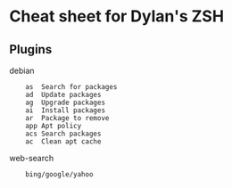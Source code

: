 Cheat sheet for Dylan's ZSH
========

Plugins
--------

debian

        as  Search for packages
        ad  Update packages
        ag  Upgrade packages
        ai  Install packages
        ar  Package to remove
        app Apt policy
        acs Search packages
        ac  Clean apt cache

web-search

        bing/google/yahoo
